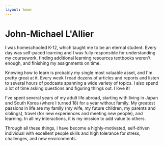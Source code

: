 ```yaml
---
layout: home
---
```

# John-Michael L'Allier

I was homeschooled K-12, which taught me to be an eternal student. Every day was self-paced learning and I was fully responsible for understanding my coursework, finding additional learning resources textbooks weren't enough, and finishing my assignments on time. 

Knowing how to learn is probably my single most valuable asset, and I'm pretty great at it. Every week I read dozens of articles and reports and listen to several hours of podcasts spanning a wide variety of topics. I also spend a lot of time asking questions and figuring things out. I love it!

I've spent several years of my adult life abroad, starting with living in Japan and South Korea (where I turned 18) for a year without family. My greatest passions in life are my family (my wife, my future children, my parents and siblings), travel (for new experiences and meeting new people), and learning.  In all my interactions, it is my mission to add value to others.

Through all these things, I have become a highly-motivated, self-driven individual with excellent people skills and high tolerance for stress, challenges, and new environments.
